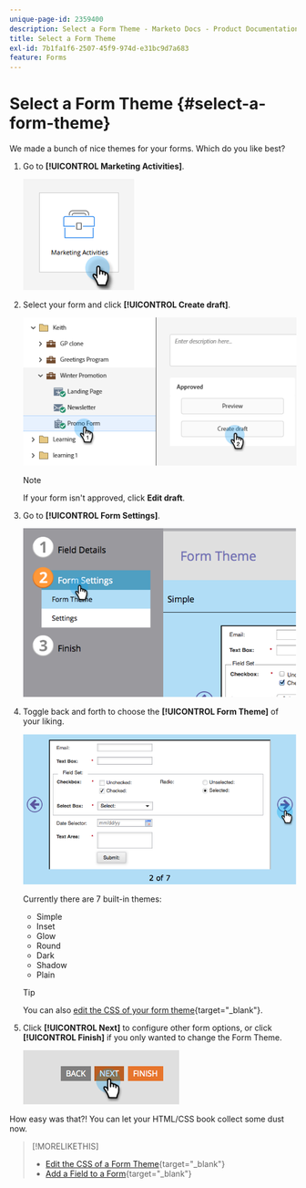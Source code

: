 ```yaml
---
unique-page-id: 2359400
description: Select a Form Theme - Marketo Docs - Product Documentation
title: Select a Form Theme
exl-id: 7b1fa1f6-2507-45f9-974d-e31bc9d7a683
feature: Forms
---
```

# Select a Form Theme {#select-a-form-theme}

We made a bunch of nice themes for your forms. Which do you like best?

1. Go to **[!UICONTROL Marketing Activities]**.

   ![](assets/select-a-form-theme-1.png)


1. Select your form and click **[!UICONTROL Create draft]**.

   ![](assets/select-a-form-theme-2.png)

   >[!NOTE]
   >
   >If your form isn't approved, click **Edit draft**.

1. Go to **[!UICONTROL Form Settings]**.

   ![](assets/select-a-form-theme-3.png)

1. Toggle back and forth to choose the **[!UICONTROL Form Theme]** of your liking.

   ![](assets/select-a-form-theme-4.png)

   Currently there are 7 built-in themes:

    * Simple
    * Inset
    * Glow
    * Round
    * Dark
    * Shadow
    * Plain

   >[!TIP]
   >
   >You can also [edit the CSS of your form theme](/help/marketo/product-docs/demand-generation/forms/form-design/edit-the-css-of-a-form-theme.md){target="_blank"}.

1. Click **[!UICONTROL Next]** to configure other form options, or click **[!UICONTROL Finish]** if you only wanted to change the Form Theme.

   ![](assets/select-a-form-theme-5.png)

How easy was that?! You can let your HTML/CSS book collect some dust now.

>[!MORELIKETHIS]
>
>* [Edit the CSS of a Form Theme](/help/marketo/product-docs/demand-generation/forms/form-design/edit-the-css-of-a-form-theme.md){target="_blank"}
>* [Add a Field to a Form](/help/marketo/product-docs/demand-generation/forms/creating-a-form/add-a-field-to-a-form.md){target="_blank"}
